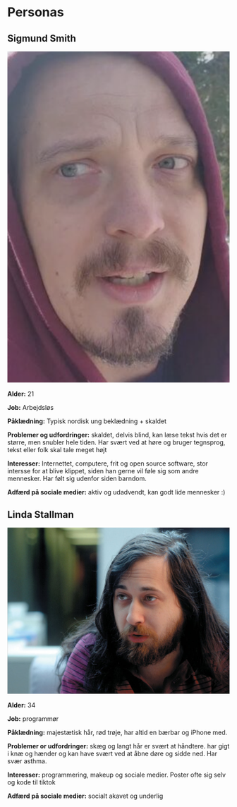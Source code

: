# Personas

## Sigmund Smith
![Sigmund Smith](/assets/sigmund.png)

**Alder:** 21

**Job:** Arbejdsløs

**Påklædning:** Typisk nordisk ung beklædning + skaldet

**Problemer og udfordringer:** skaldet, delvis blind, kan læse tekst hvis det er større,
men snubler hele tiden. Har svært ved at høre og bruger tegnsprog, tekst eller folk skal tale meget højt

**Interesser:** Internettet, computere, frit og open source software, stor intersse for at blive klippet,
siden han gerne vil føle sig som andre mennesker. Har følt sig udenfor siden barndom.

**Adfærd på sociale medier:** aktiv og udadvendt, kan godt lide mennesker :)

## Linda Stallman
![Linda Stallman](/assets/linda.jpeg)

**Alder:** 34

**Job:** programmør

**Påklædning:** majestætisk hår, rød trøje, har altid en bærbar og iPhone med.

**Problemer or udfordringer:** skæg og langt hår er svært at håndtere. har gigt i knæ og hænder og kan have svært
ved at åbne døre og sidde ned. Har svær asthma.

**Interesser:** programmering, makeup og sociale medier. Poster ofte sig selv og kode til tiktok

**Adfærd på sociale medier:** socialt akavet og underlig
